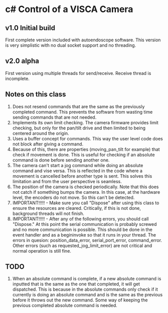 # c# Control of a VISCA Camera

## v1.0 Initial build
First complete version included with autoendoscope software.  This version is very simplistic with no dual socket support and no threading.

## v2.0 alpha
First version using multiple threads for send/receive.  Receive thread is incomplete.

## Notes on this class
1. Does not resend commands that are the same as the previously completed command.  This prevents the software from wasting time sending commands that are not needed.
2. Implements its own limit checking.  The camera firmware provides limit checking, but only for the pan/tilt drive and then limited to being centered around the origin.
3. Uses a buffer concept for commands.  This way the user level code does not block after giving a command.
4. Because of this, there are properties (moving_pan_tilt for example) that check if movement is done.  This is useful for checking if an absolute command is done before sending another one.
5. The camera can't start a jog command while doing an absolute command and vise versa.  This is reflected in the code where a movement is cancelled before another type is sent.  This solves this limitation and from the user perspective is seamless.
6. The position of the camera is checked periodically.  Note that this does not catch if something bumps the camera.  In this case, at the hardware level, the encoders do not move.  So this can't be detected.
7. IMPORTANT!!!!! - Make sure you call "Dispose" after using this class to ensure the resources are cleared.  Critically, if this is not done, background threads will not finish.
8. IMPORTANT!!!!! - After any of the following errors, you should call "Dispose."  At this point the serial communication is probably screwed and no more communication is possible.  This should be done in the event handler and as a begininvoke so that it runs in your thread.  The errors in quesion: position_data_error, serial_port_error, command_error.  Other errors (such as requested_jog_limit_error) are not critical and normal operation is still fine.

## TODO
1. When an absolute command is complete, if a new absolute command is inputted that is the same as the one that completed, it will get dispatched.  This is because in the absolute commands only check if it currently is doing an absolute command and is the same as the previous before it throws out the new command.  Some way of keeping the previous completed absolute command is needed.